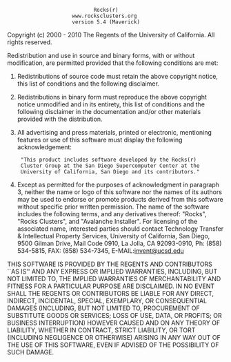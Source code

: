                                 Rocks(r)
                         www.rocksclusters.org
                         version 5.4 (Maverick)
 
Copyright (c) 2000 - 2010 The Regents of the University of California.
All rights reserved.    
 
Redistribution and use in source and binary forms, with or without
modification, are permitted provided that the following conditions are
met:
 
1. Redistributions of source code must retain the above copyright
notice, this list of conditions and the following disclaimer.
 
2. Redistributions in binary form must reproduce the above copyright
notice unmodified and in its entirety, this list of conditions and the
following disclaimer in the documentation and/or other materials provided 
with the distribution.
 
3. All advertising and press materials, printed or electronic, mentioning
features or use of this software must display the following acknowledgement: 
 
        "This product includes software developed by the Rocks(r)
        Cluster Group at the San Diego Supercomputer Center at the
        University of California, San Diego and its contributors."

4. Except as permitted for the purposes of acknowledgment in paragraph 3,
neither the name or logo of this software nor the names of its
authors may be used to endorse or promote products derived from this
software without specific prior written permission.  The name of the
software includes the following terms, and any derivatives thereof:
"Rocks", "Rocks Clusters", and "Avalanche Installer".  For licensing of 
the associated name, interested parties should contact Technology 
Transfer & Intellectual Property Services, University of California, 
San Diego, 9500 Gilman Drive, Mail Code 0910, La Jolla, CA 92093-0910, 
Ph: (858) 534-5815, FAX: (858) 534-7345, E-MAIL:invent@ucsd.edu
 
THIS SOFTWARE IS PROVIDED BY THE REGENTS AND CONTRIBUTORS ``AS IS''
AND ANY EXPRESS OR IMPLIED WARRANTIES, INCLUDING, BUT NOT LIMITED TO,
THE IMPLIED WARRANTIES OF MERCHANTABILITY AND FITNESS FOR A PARTICULAR
PURPOSE ARE DISCLAIMED. IN NO EVENT SHALL THE REGENTS OR CONTRIBUTORS
BE LIABLE FOR ANY DIRECT, INDIRECT, INCIDENTAL, SPECIAL, EXEMPLARY, OR
CONSEQUENTIAL DAMAGES (INCLUDING, BUT NOT LIMITED TO, PROCUREMENT OF
SUBSTITUTE GOODS OR SERVICES; LOSS OF USE, DATA, OR PROFITS; OR
BUSINESS INTERRUPTION) HOWEVER CAUSED AND ON ANY THEORY OF LIABILITY,
WHETHER IN CONTRACT, STRICT LIABILITY, OR TORT (INCLUDING NEGLIGENCE
OR OTHERWISE) ARISING IN ANY WAY OUT OF THE USE OF THIS SOFTWARE, EVEN
IF ADVISED OF THE POSSIBILITY OF SUCH DAMAGE.
